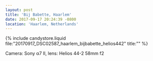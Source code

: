 ```yaml
---
layout: post
title: 'Bij Babette, Haarlem'
date: 2017-09-17 20:24:39 -0800
location: 'Haarlem, Netherlands'
---
```


{% include candystore.liquid file:"20170917_DSC02587_haarlem_bijbabette_helios442" title:"" %}

Camera: Sony α7 II, lens: Helios 44-2 58mm f2
